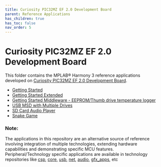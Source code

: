 ```yaml
---
title: Curiosity PIC32MZ EF 2.0 Development Board
parent: Reference Applications
has_children: true
has_toc: false
nav_order: 5
---
```

# Curiosity PIC32MZ EF 2.0 Development Board

This folder contains the MPLAB® Harmony 3 reference applications developed on [Curiosity PIC32MZ EF 2.0 Development Board](https://www.microchip.com/Developmenttools/ProductDetails/DM320209).


* [Getting Started](./pic32mzef_getting_started/readme.md)
* [Getting Started Extended](./getting_started_ext/readme.md)
* [Getting Started Middleware - EEPROM/Thumb drive temperature logger](./getting_started_middleware/readme.md)
* [USB MSD with Multiple Drives](./msd_multiple_luns/readme.md)
* [SD Card Audio Player](./sdcard_player/readme.md)
* [Snake Game](./snake_game/readme.md)


### **Note:**
The applications in this repository are an alternative source of reference involving integration of multiple technologies, extending hardware capabilities and demonstrating specific MCU features.
Peripheral/Technology specific applications are available in technology repositories like [csp](https://github.com/Microchip-MPLAB-Harmony/csp), [core](https://github.com/Microchip-MPLAB-Harmony/core), [usb](https://github.com/Microchip-MPLAB-Harmony/usb), [net](https://github.com/Microchip-MPLAB-Harmony/net), [audio](https://github.com/Microchip-MPLAB-Harmony/audio), [gfx_apps](https://github.com/Microchip-MPLAB-Harmony/gfx_apps), etc
